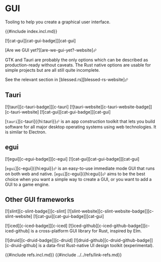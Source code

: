 # GUI

Tooling to help you create a graphical user interface.

{{#include index.incl.md}}

[![cat-gui][cat-gui-badge]][cat-gui]

[Are we GUI yet?][are-we-gui-yet?-website]⮳

GTK and Tauri are probably the only options which can be described as production-ready without caveats. The Rust native options are usable for simple projects but are all still quite incomplete.

See the relevant section in [blessed.rs][blessed-rs-website]⮳

## Tauri

[![tauri][c-tauri-badge]][c-tauri] [![tauri-website][c-tauri-website-badge]][c-tauri-website] [![cat-gui][cat-gui-badge]][cat-gui]

[`tauri`][c-tauri]{{hi:tauri}}⮳ is an app construction toolkit that lets you build software for all major desktop operating systems using web technologies. It is similar to Electron.

## egui

[![egui][c-egui-badge]][c-egui]  [![cat-gui][cat-gui-badge]][cat-gui]

[`egui`][c-egui]{{hi:egui}}⮳ is an easy-to-use immediate mode GUI that runs on both web and native. [`egui`][c-egui]{{hi:egui}}⮳ aims to be the best choice when you want a simple way to create a GUI, or you want to add a GUI to a game engine.

## Other GUI frameworks

[![slint][c-slint-badge]][c-slint]  [![slint-website][c-slint-website-badge]][c-slint-website]  [![cat-gui][cat-gui-badge]][cat-gui]

[![iced][c-iced-badge]][c-iced]  [![iced-github][c-iced-github-badge]][c-iced-github] is a cross-platform GUI library for Rust, inspired by Elm.

[![druid][c-druid-badge]][c-druid]  [![druid-github][c-druid-github-badge]][c-druid-github] is a data-first Rust-native UI design toolkit (experimental).

{{#include refs.incl.md}}
{{#include ../../refs/link-refs.md}}
